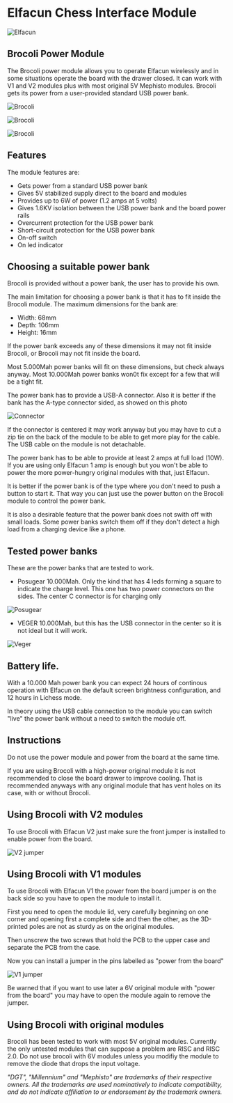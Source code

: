 # Elfacun Chess Interface Module

![Elfacun](./images/pic7.jpg)

## Brocoli Power Module

The Brocoli power module allows you to operate Elfacun wirelessly and in some situations operate the board with the drawer closed. It can work with V1 and V2 modules plus with most original 5V Mephisto modules. Brocoli gets its power from a user-provided standard USB power bank.

![Brocoli](./images/BROCOLI_1.JPG)

![Brocoli](./images/BROCOLI_2.JPG)

![Brocoli](./images/BROCOLI_3.JPG)

## Features


The module features are:

* Gets power from a standard USB power bank
* Gives 5V stabilized supply direct to the board and modules
* Provides up to 6W of power (1.2 amps at 5 volts)
* Gives 1.6KV isolation between the USB power bank and the board power rails
* Overcurrent protection for the USB power bank
* Short-circuit protection for the USB power bank
* On-off switch
* On led indicator


## Choosing a suitable power bank

Brocoli is provided without a power bank, the user has to provide his own.

The main limitation for choosing a power bank is that it has to fit inside the Brocoli module. The maximum dimensions for the bank are:

* Width: 68mm
* Depth: 106mm
* Height: 16mm

If the power bank exceeds any of these dimensions it may not fit inside Brocoli, or Brocoli may not fit inside the board.

Most 5.000Mah power banks will fit on these dimensions, but check always anyway. Most 10.000Mah power banks won0t fix except for a few that will be a tight fit.

The power bank has to provide a USB-A connector. Also it is better if the bank has the A-type connector sided, as showed on this photo

![Connector](./images/A_SIDED.png)

If the connector is centered it may work anyway but you may have to cut a zip tie on the back of the module to be able to get more play for the cable. The USB cable on the module is not detachable.

The power bank has to be able to provide at least 2 amps at full load (10W). If you are using only Elfacun 1 amp is enough but you won't be able to power the more power-hungry original modules with that, just Elfacun.

It is better if the power bank is of the type where you don't need to push a button to start it. That way you can just use the power button on the Brocoli module to control the power bank.

It is also a desirable feature that the power bank does not swith off with small loads. Some power banks switch them off if they don't detect a high load from a charging device like a phone.


## Tested power banks

These are the power banks that are tested to work.

* Posugear 10.000Mah. Only the kind that has 4 leds forming a square to indicate the charge level. This one has two power connectors on the sides. The center C connector is for charging only

![Posugear](./images/POSUGEAR.png)

* VEGER 10.000Mah, but this has the USB connector in the center so it is not ideal but it will work.

![Veger](./images/VEGER.png)

## Battery life.

With a 10.000 Mah power bank you can expect 24 hours of continous operation with Elfacun on the default screen brightness configuration, and 12 hours in Lichess mode.

In theory using the USB cable connection to the module you can switch "live" the power bank without a need to switch the module off.


## Instructions

Do not use the power module and power from the board at the same time.

If you are using Brocoli with a high-power original module it is not recommended to close the board drawer to improve cooling. That is recommended anyways with any original module that has vent holes on its case, with or without Brocoli.


## Using Brocoli with V2 modules

To use Brocoli with Elfacun V2 just make sure the front jumper is installed to enable power from the board.

![V2 jumper](./images/FRONT_JUMPER.jpg)

## Using Brocoli with V1 modules

To use Brocoli with Elfacun V1 the power from the board jumper is on the back side so you have to open the module to install it.

First you need to open the module lid, very carefully beginning on one corner and opening first a complete side and then the other, as the 3D-printed poles are not as sturdy as on the original modules.

Then unscrew the two screws that hold the PCB to the upper case and separate the PCB from the case.

Now you can install a jumper in the pins labelled as "power from the board"

![V1 jumper](./images/V1J2.JPG)

Be warned that if you want to use later a 6V original module with "power from the board" you may have to open the module again to remove the jumper.



## Using Brocoli with original modules

Brocoli has been tested to work with most 5V original modules. Currently the only untested modules that can suppose a problem are RISC and RISC 2.0. Do not use brocoli with 6V modules unless you modifiy the module to remove the diode that drops the input voltage.


_"DGT", "Millennium" and "Mephisto" are trademarks of their respective owners.
All the trademarks are used nominatively to indicate compatibility, and do not indicate affiliation to or endorsement by the trademark owners._
